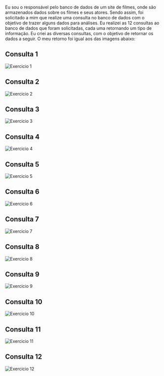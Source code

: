 Eu sou o responsável pelo banco de dados de um site de filmes, onde são armazenados dados sobre os filmes e seus atores. Sendo assim, foi solicitado a mim que realize uma consulta no banco de dados com o objetivo de trazer alguns dados para análises.
Eu realizei as 12 consultas ao banco de dados que foram solicitadas, cada uma retornando um tipo de informação. 
Eu criei as diversas consultas, com o objetivo de retornar os dados a seguir. O meu retorno foi igual aos das imagens abaixo:

## Consulta 1 

![Exercicio 1](Imagens_Desafio/Consulta1.png)



## Consulta 2 

![Exercicio 2](Imagens_Desafio/Consulta2.PNG)



## Consulta 3 

![Exercicio 3](Imagens_Desafio/Consulta3.PNG)



## Consulta 4 

![Exercicio 4](Imagens_Desafio/Consulta4.PNG)




## Consulta 5

![Exercicio 5](Imagens_Desafio/Consulta5.PNG)



## Consulta 6

![Exercicio 6](Imagens_Desafio/Consulta6.PNG)



## Consulta 7

![Exercicio 7](Imagens_Desafio/Consulta7.PNG)



## Consulta 8

![Exercicio 8](Imagens_Desafio/Consulta8.PNG)



## Consulta 9

![Exercicio 9](Imagens_Desafio/Consulta9.png)



## Consulta 10

![Exercicio 10](Imagens_Desafio/Consulta10.PNG)



## Consulta 11

![Exercicio 11](Imagens_Desafio/Consulta11.PNG)



## Consulta 12

![Exercicio 12](Imagens_Desafio/Consulta12.PNG)





